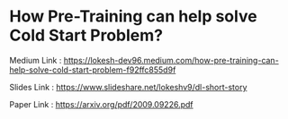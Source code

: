 # How Pre-Training can help solve Cold Start Problem?



Medium Link : https://lokesh-dev96.medium.com/how-pre-training-can-help-solve-cold-start-problem-f92ffc855d9f

Slides Link : https://www.slideshare.net/lokeshv9/dl-short-story









Paper Link : https://arxiv.org/pdf/2009.09226.pdf
